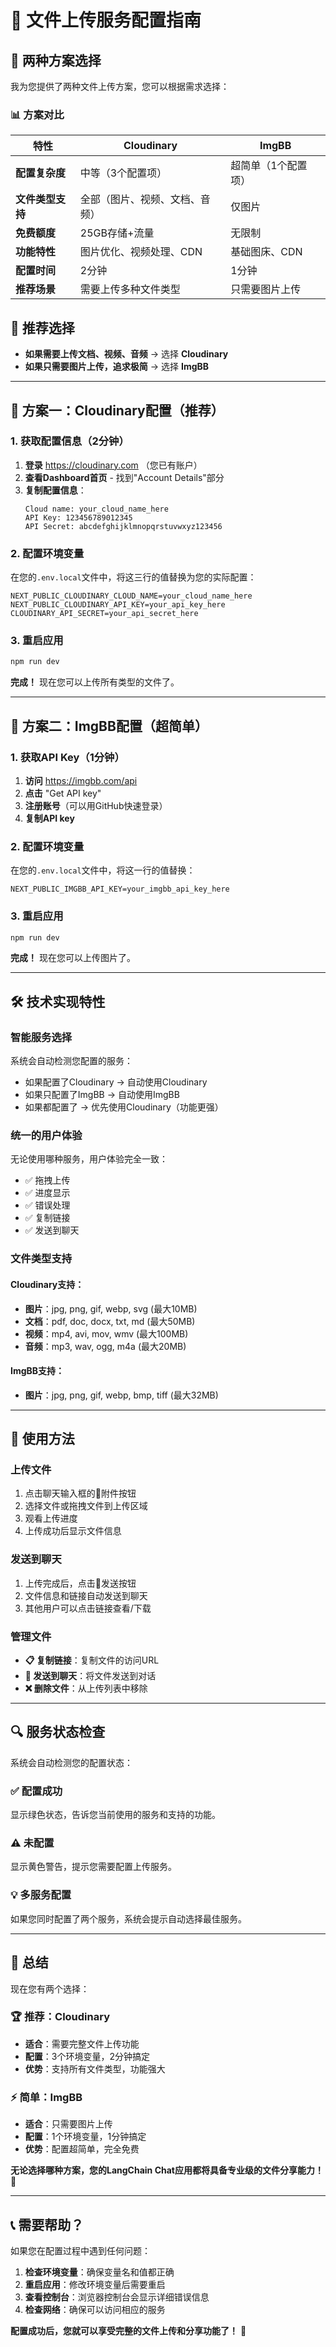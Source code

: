 # 🚀 文件上传服务配置指南

## 🎯 **两种方案选择**

我为您提供了两种文件上传方案，您可以根据需求选择：

### 📊 **方案对比**

| 特性 | Cloudinary | ImgBB |
|------|------------|-------|
| **配置复杂度** | 中等（3个配置项） | 超简单（1个配置项） |
| **文件类型支持** | 全部（图片、视频、文档、音频） | 仅图片 |
| **免费额度** | 25GB存储+流量 | 无限制 |
| **功能特性** | 图片优化、视频处理、CDN | 基础图床、CDN |
| **配置时间** | 2分钟 | 1分钟 |
| **推荐场景** | 需要上传多种文件类型 | 只需要图片上传 |

## 🎯 **推荐选择**

- **如果需要上传文档、视频、音频** → 选择 **Cloudinary**
- **如果只需要图片上传，追求极简** → 选择 **ImgBB**

---

## 🔧 **方案一：Cloudinary配置（推荐）**

### 1. 获取配置信息（2分钟）
1. **登录** https://cloudinary.com （您已有账户）
2. **查看Dashboard首页** - 找到"Account Details"部分
3. **复制配置信息**：
   ```
   Cloud name: your_cloud_name_here
   API Key: 123456789012345
   API Secret: abcdefghijklmnopqrstuvwxyz123456
   ```

### 2. 配置环境变量
在您的`.env.local`文件中，将这三行的值替换为您的实际配置：
```env
NEXT_PUBLIC_CLOUDINARY_CLOUD_NAME=your_cloud_name_here
NEXT_PUBLIC_CLOUDINARY_API_KEY=your_api_key_here  
CLOUDINARY_API_SECRET=your_api_secret_here
```

### 3. 重启应用
```bash
npm run dev
```

**完成！** 现在您可以上传所有类型的文件了。

---

## 🎨 **方案二：ImgBB配置（超简单）**

### 1. 获取API Key（1分钟）
1. **访问** https://imgbb.com/api
2. **点击** "Get API key"
3. **注册账号**（可以用GitHub快速登录）
4. **复制API key**

### 2. 配置环境变量
在您的`.env.local`文件中，将这一行的值替换：
```env
NEXT_PUBLIC_IMGBB_API_KEY=your_imgbb_api_key_here
```

### 3. 重启应用
```bash
npm run dev
```

**完成！** 现在您可以上传图片了。

---

## 🛠 **技术实现特性**

### 智能服务选择
系统会自动检测您配置的服务：
- 如果配置了Cloudinary → 自动使用Cloudinary
- 如果只配置了ImgBB → 自动使用ImgBB
- 如果都配置了 → 优先使用Cloudinary（功能更强）

### 统一的用户体验
无论使用哪种服务，用户体验完全一致：
- ✅ 拖拽上传
- ✅ 进度显示
- ✅ 错误处理
- ✅ 复制链接
- ✅ 发送到聊天

### 文件类型支持

#### Cloudinary支持：
- **图片**：jpg, png, gif, webp, svg (最大10MB)
- **文档**：pdf, doc, docx, txt, md (最大50MB)
- **视频**：mp4, avi, mov, wmv (最大100MB)
- **音频**：mp3, wav, ogg, m4a (最大20MB)

#### ImgBB支持：
- **图片**：jpg, png, gif, webp, bmp, tiff (最大32MB)

---

## 🚀 **使用方法**

### 上传文件
1. 点击聊天输入框的📎附件按钮
2. 选择文件或拖拽文件到上传区域
3. 观看上传进度
4. 上传成功后显示文件信息

### 发送到聊天
1. 上传完成后，点击🚀发送按钮
2. 文件信息和链接自动发送到聊天
3. 其他用户可以点击链接查看/下载

### 管理文件
- **📋 复制链接**：复制文件的访问URL
- **🚀 发送到聊天**：将文件发送到对话
- **❌ 删除文件**：从上传列表中移除

---

## 🔍 **服务状态检查**

系统会自动检测您的配置状态：

### ✅ 配置成功
显示绿色状态，告诉您当前使用的服务和支持的功能。

### ⚠️ 未配置
显示黄色警告，提示您需要配置上传服务。

### 💡 多服务配置
如果您同时配置了两个服务，系统会提示自动选择最佳服务。

---

## 🎊 **总结**

现在您有两个选择：

### 🏆 **推荐：Cloudinary**
- **适合**：需要完整文件上传功能
- **配置**：3个环境变量，2分钟搞定
- **优势**：支持所有文件类型，功能强大

### ⚡ **简单：ImgBB**  
- **适合**：只需要图片上传
- **配置**：1个环境变量，1分钟搞定
- **优势**：配置超简单，完全免费

**无论选择哪种方案，您的LangChain Chat应用都将具备专业级的文件分享能力！** 🚀

---

## 📞 **需要帮助？**

如果您在配置过程中遇到任何问题：

1. **检查环境变量**：确保变量名和值都正确
2. **重启应用**：修改环境变量后需要重启
3. **查看控制台**：浏览器控制台会显示详细错误信息
4. **检查网络**：确保可以访问相应的服务

**配置成功后，您就可以享受完整的文件上传和分享功能了！** 🎉
